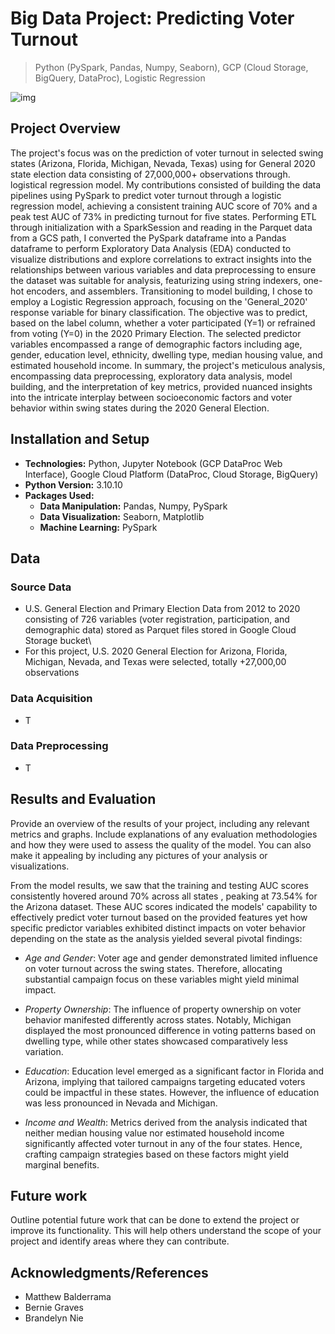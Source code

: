 # Big Data Project: Predicting Voter Turnout

> Python (PySpark, Pandas, Numpy, Seaborn), GCP (Cloud Storage, BigQuery, DataProc), Logistic Regression

<!--
![GitHub release (latest by date including pre-releases)](https://img.shields.io/github/v/release/pragyy/datascience-readme-template?include_prereleases)
![GitHub last commit](https://img.shields.io/github/last-commit/pragyy/datascience-readme-template)
![GitHub pull requests](https://img.shields.io/github/issues-pr/pragyy/datascience-readme-template)
![GitHub](https://img.shields.io/github/license/pragyy/datascience-readme-template)
![contributors](https://img.shields.io/github/contributors/pragyy/datascience-readme-template) 
![codesize](https://img.shields.io/github/languages/code-size/pragyy/datascience-readme-template) 
-->

![img](https://github.com/bche3/Swinging-The-Vote/blob/main/img/project-thumbnail.jpg)

## Project Overview

The project's focus was on the prediction of voter turnout in selected swing states (Arizona, Florida, Michigan, Nevada, Texas) using for General 2020 state election data consisting of 27,000,000+ observations through. logistical regression model. My contributions consisted of building the data pipelines using PySpark to predict voter turnout through a logistic regression model, achieving a consistent training AUC score of 70% and a peak test AUC of 73% in predicting turnout for five states. Performing ETL through initialization with a SparkSession and reading in the Parquet data from a GCS path, I converted the PySpark dataframe into a Pandas dataframe to perform Exploratory Data Analysis (EDA) conducted to visualize distributions and explore correlations to extract insights into the relationships between various variables and data preprocessing to ensure the dataset was suitable for analysis, featurizing using string indexers, one-hot encoders, and assemblers. Transitioning to model building, I chose to employ a Logistic Regression approach, focusing on the 'General_2020' response variable for binary classification. The objective was to predict, based on the label column, whether a voter participated (Y=1) or refrained from voting (Y=0) in the 2020 Primary Election. The selected predictor variables encompassed a range of demographic factors including age, gender, education level, ethnicity, dwelling type, median housing value, and estimated household income. In summary, the project's meticulous analysis, encompassing data preprocessing, exploratory data analysis, model building, and the interpretation of key metrics, provided nuanced insights into the intricate interplay between socioeconomic factors and voter behavior within swing states during the 2020 General Election.


## Installation and Setup
- **Technologies:**  Python, Jupyter Notebook (GCP DataProc Web Interface), Google Cloud Platform (DataProc, Cloud Storage, BigQuery)
- **Python Version:** 3.10.10
- **Packages Used:**
  - **Data Manipulation:** Pandas, Numpy, PySpark
  - **Data Visualization:** Seaborn, Matplotlib
  - **Machine Learning:** PySpark
<!-- - **General Purpose:** General purpose packages like `urllib, os, request`, and many more. -->


## Data

### Source Data
- U.S. General Election and Primary Election Data from 2012 to 2020 consisting of 726 variables (voter registration, participation, and demographic data) stored as Parquet files stored in Google Cloud Storage bucket\
- For this project, U.S. 2020 General Election for Arizona, Florida, Michigan, Nevada, and Texas were selected, totally +27,000,00 observations 

### Data Acquisition
- T

### Data Preprocessing
- T

## Results and Evaluation
Provide an overview of the results of your project, including any relevant metrics and graphs. Include explanations of any evaluation methodologies and how they were used to assess the quality of the model. You can also make it appealing by including any pictures of your analysis or visualizations.

From the model results, we saw that the training and testing AUC scores consistently hovered around 70% across all states , peaking at  73.54% for the Arizona dataset. These AUC scores indicated the models' capability to effectively predict voter turnout based on the provided features yet how specific predictor variables exhibited distinct impacts on voter behavior depending on the state as the analysis yielded several pivotal findings:

- *Age and Gender*: Voter age and gender demonstrated limited influence on voter turnout across the swing states. Therefore, allocating substantial campaign focus on these variables might yield minimal impact.

- *Property Ownership*: The influence of property ownership on voter behavior manifested differently across states. Notably, Michigan displayed the most pronounced difference in voting patterns based on dwelling type, while other states showcased comparatively less variation.

- *Education*: Education level emerged as a significant factor in Florida and Arizona, implying that tailored campaigns targeting educated voters could be impactful in these states. However, the influence of education was less pronounced in Nevada and Michigan.

- *Income and Wealth*: Metrics derived from the analysis indicated that neither median housing value nor estimated household income significantly affected voter turnout in any of the four states. Hence, crafting campaign strategies based on these factors might yield marginal benefits.


## Future work
Outline potential future work that can be done to extend the project or improve its functionality. This will help others understand the scope of your project and identify areas where they can contribute.

## Acknowledgments/References
- Matthew Balderrama
- Bernie Graves
- Brandelyn Nie

<!--
## Code structure
Explain the code structure and how it is organized, including any significant files and their purposes. This will help others understand how to navigate your project and find specific components. 

Here is the basic suggested skeleton for your data science repo (you can structure your repository as needed ):

```bash
├── data
│   ├── data1.csv
│   ├── data2.csv
│   ├── cleanedData
│       ├── cleaneddata1.csv
|       └── cleaneddata2.csv
├── data_acquisition.py
├── data_preprocessing.ipynb
├── data_analysis.ipynb
├── data_modelling.ipynb
├── Img
│   ├── img1.png
│   └── Headerheader.jpg
├── LICENSE
├── README.md
└── .gitignore
```
-->
